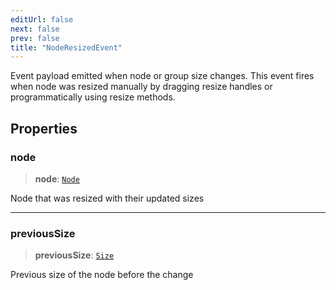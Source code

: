 ```yaml
---
editUrl: false
next: false
prev: false
title: "NodeResizedEvent"
---
```


Event payload emitted when node or group size changes.
This event fires when node was resized manually by dragging resize handles
or programmatically using resize methods.

## Properties

### node

> **node**: [`Node`](/docs/api/types/node/)

Node that was resized with their updated sizes

***

### previousSize

> **previousSize**: [`Size`](/docs/api/types/size/)

Previous size of the node before the change
